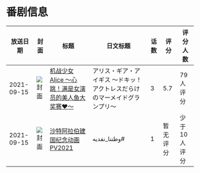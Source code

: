 # 番剧信息

|放送日期|封面|标题|日文标题|话数|评分|评分人数|
|---|---|---|---|---|---|---|
|2021-09-15|![封面](https://lain.bgm.tv/pic/cover/c/45/8c/343710_KR5H4.jpg)|[机战少女 Alice ～心跳！满是女演员的美人鱼大奖赛♥～](https://bangumi.tv/subject/343710)|アリス・ギア・アイギス ～ドキッ！アクトレスだらけのマーメイドグランプリ～|3|5.7|79人评分|
|2021-09-15|![封面](https://lain.bgm.tv/pic/cover/c/4e/54/406316_jHhGO.jpg)|[沙特阿拉伯建国纪念动画PV2021](https://bangumi.tv/subject/406316)|وطننا_نفديه#|1|暂无评分|少于10人评分|
